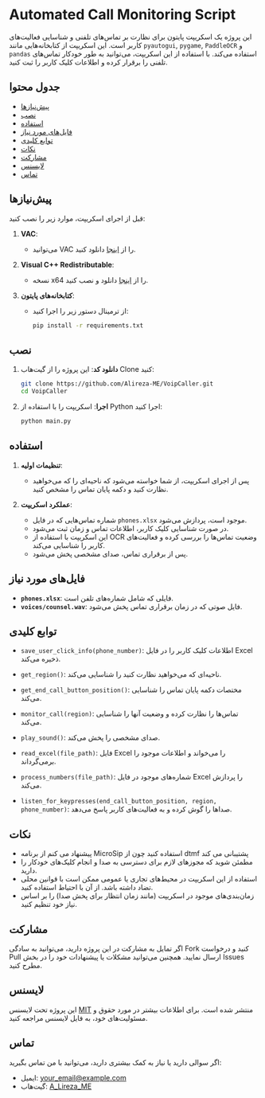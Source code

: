 
# Automated Call Monitoring Script

این پروژه یک اسکریپت پایتون برای نظارت بر تماس‌های تلفنی و شناسایی فعالیت‌های کاربر است. این اسکریپت از کتابخانه‌هایی مانند `pyautogui`, `pygame`, `PaddleOCR` و `pandas` استفاده می‌کند. با استفاده از این اسکریپت، می‌توانید به طور خودکار تماس‌های تلفنی را برقرار کرده و اطلاعات کلیک کاربر را ثبت کنید.

## جدول محتوا
- [پیش‌نیازها](#پیش‌نیازها)
- [نصب](#نصب)
- [استفاده](#استفاده)
- [فایل‌های مورد نیاز](#فایل‌های-مورد-نیاز)
- [توابع کلیدی](#توابع-کلیدی)
- [نکات](#نکات)
- [مشارکت](#مشارکت)
- [لایسنس](#لایسنس)
- [تماس](#تماس)

## پیش‌نیازها

قبل از اجرای اسکریپت، موارد زیر را نصب کنید:

1. **VAC**:
   - می‌توانید VAC را از [اینجا](https://vac.muzychenko.net/en/download.htm) دانلود کنید.

2. **Visual C++ Redistributable**:
   - نسخه x64 را از [اینجا](https://support.microsoft.com/en-us/help/2977003/the-latest-supported-visual-c-downloads) دانلود و نصب کنید.

3. **کتابخانه‌های پایتون**:
   - از ترمینال دستور زیر را اجرا کنید:
     ```bash
     pip install -r requirements.txt
     ```

## نصب

1. **دانلود کد**: این پروژه را از گیت‌هاب Clone کنید:
   ```bash
   git clone https://github.com/Alireza-ME/VoipCaller.git
   cd VoipCaller
   ```

2. **اجرا**: اسکریپت را با استفاده از Python اجرا کنید:
   ```bash
   python main.py
   ```

## استفاده

1. **تنظیمات اولیه**:
   - پس از اجرای اسکریپت، از شما خواسته می‌شود که ناحیه‌ای را که می‌خواهید نظارت کنید و دکمه پایان تماس را مشخص کنید.
   
2. **عملکرد اسکریپت**:
   - شماره تماس‌هایی که در فایل `phones.xlsx` موجود است، پردازش می‌شود.
   - در صورت شناسایی کلیک کاربر، اطلاعات تماس و زمان ثبت می‌شود.
   - این اسکریپت با استفاده از OCR وضعیت تماس‌ها را بررسی کرده و فعالیت‌های کاربر را شناسایی می‌کند.
   - پس از برقراری تماس، صدای مشخصی پخش می‌شود.

## فایل‌های مورد نیاز

- **`phones.xlsx`**: فایلی که شامل شماره‌های تلفن است.
- **`voices/counsel.wav`**: فایل صوتی که در زمان برقراری تماس پخش می‌شود.

## توابع کلیدی

- `save_user_click_info(phone_number)`: اطلاعات کلیک کاربر را در فایل Excel ذخیره می‌کند.
  
- `get_region()`: ناحیه‌ای که می‌خواهید نظارت کنید را شناسایی می‌کند.
  
- `get_end_call_button_position()`: مختصات دکمه پایان تماس را شناسایی می‌کند.
  
- `monitor_call(region)`: تماس‌ها را نظارت کرده و وضعیت آنها را شناسایی می‌کند.
  
- `play_sound()`: صدای مشخصی را پخش می‌کند.
  
- `read_excel(file_path)`: فایل Excel را می‌خواند و اطلاعات موجود را برمی‌گرداند.
  
- `process_numbers(file_path)`: شماره‌های موجود در فایل Excel را پردازش می‌کند.
  
- `listen_for_keypresses(end_call_button_position, region, phone_number)`: صداها را گوش کرده و به فعالیت‌های کاربر پاسخ می‌دهد.

## نکات

- پیشنهاد می کنم از برنامه MicroSip استفاده کنید چون از dtmf پشتیبانی می کند
- مطمئن شوید که مجوزهای لازم برای دسترسی به صدا و انجام کلیک‌های خودکار را دارید.
- استفاده از این اسکریپت در محیط‌های تجاری یا عمومی ممکن است با قوانین محلی تضاد داشته باشد. از آن با احتیاط استفاده کنید.
- زمان‌بندی‌های موجود در اسکریپت (مانند زمان انتظار برای پخش صدا) را بر اساس نیاز خود تنظیم کنید.

## مشارکت

اگر تمایل به مشارکت در این پروژه دارید، می‌توانید به سادگی Fork کنید و درخواست Pull ارسال نمایید. همچنین می‌توانید مشکلات یا پیشنهادات خود را در بخش Issues مطرح کنید.

## لایسنس

این پروژه تحت لایسنس [MIT](LICENSE) منتشر شده است. برای اطلاعات بیشتر در مورد حقوق و مسئولیت‌های خود، به فایل لایسنس مراجعه کنید.

## تماس

اگر سوالی دارید یا نیاز به کمک بیشتری دارید، می‌توانید با من تماس بگیرید:
- ایمیل: your_email@example.com
- گیت‌هاب: [A_Lireza_ME](https://t.me/A_Lireza_ME)
